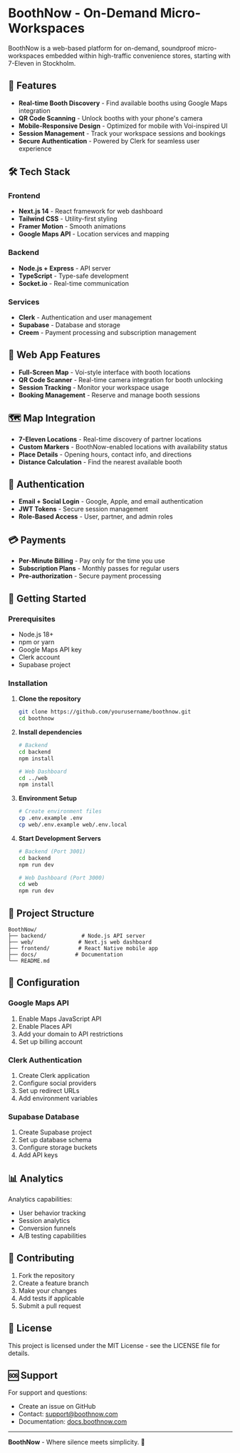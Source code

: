 # BoothNow - On-Demand Micro-Workspaces

BoothNow is a web-based platform for on-demand, soundproof micro-workspaces embedded within high-traffic convenience stores, starting with 7-Eleven in Stockholm.

## 🚀 Features

- **Real-time Booth Discovery** - Find available booths using Google Maps integration
- **QR Code Scanning** - Unlock booths with your phone's camera
- **Mobile-Responsive Design** - Optimized for mobile with Voi-inspired UI
- **Session Management** - Track your workspace sessions and bookings
- **Secure Authentication** - Powered by Clerk for seamless user experience

## 🛠 Tech Stack

### Frontend
- **Next.js 14** - React framework for web dashboard
- **Tailwind CSS** - Utility-first styling
- **Framer Motion** - Smooth animations
- **Google Maps API** - Location services and mapping

### Backend
- **Node.js + Express** - API server
- **TypeScript** - Type-safe development
- **Socket.io** - Real-time communication

### Services
- **Clerk** - Authentication and user management
- **Supabase** - Database and storage
- **Creem** - Payment processing and subscription management

## 📱 Web App Features

- **Full-Screen Map** - Voi-style interface with booth locations
- **QR Code Scanner** - Real-time camera integration for booth unlocking
- **Session Tracking** - Monitor your workspace usage
- **Booking Management** - Reserve and manage booth sessions

## 🗺 Map Integration

- **7-Eleven Locations** - Real-time discovery of partner locations
- **Custom Markers** - BoothNow-enabled locations with availability status
- **Place Details** - Opening hours, contact info, and directions
- **Distance Calculation** - Find the nearest available booth

## 🔐 Authentication

- **Email + Social Login** - Google, Apple, and email authentication
- **JWT Tokens** - Secure session management
- **Role-Based Access** - User, partner, and admin roles

## 💳 Payments

- **Per-Minute Billing** - Pay only for the time you use
- **Subscription Plans** - Monthly passes for regular users
- **Pre-authorization** - Secure payment processing

## 🚀 Getting Started

### Prerequisites
- Node.js 18+
- npm or yarn
- Google Maps API key
- Clerk account
- Supabase project

### Installation

1. **Clone the repository**
   ```bash
   git clone https://github.com/yourusername/boothnow.git
   cd boothnow
   ```

2. **Install dependencies**
   ```bash
   # Backend
   cd backend
   npm install
   
   # Web Dashboard
   cd ../web
   npm install
   ```

3. **Environment Setup**
   ```bash
   # Create environment files
   cp .env.example .env
   cp web/.env.example web/.env.local
   ```

4. **Start Development Servers**
   ```bash
   # Backend (Port 3001)
   cd backend
   npm run dev
   
   # Web Dashboard (Port 3000)
   cd web
   npm run dev
   ```

## 📁 Project Structure

```
BoothNow/
├── backend/           # Node.js API server
├── web/              # Next.js web dashboard
├── frontend/         # React Native mobile app
├── docs/            # Documentation
└── README.md
```

## 🔧 Configuration

### Google Maps API
1. Enable Maps JavaScript API
2. Enable Places API
3. Add your domain to API restrictions
4. Set up billing account

### Clerk Authentication
1. Create Clerk application
2. Configure social providers
3. Set up redirect URLs
4. Add environment variables

### Supabase Database
1. Create Supabase project
2. Set up database schema
3. Configure storage buckets
4. Add API keys

## 📊 Analytics

Analytics capabilities:
- User behavior tracking
- Session analytics
- Conversion funnels
- A/B testing capabilities

## 🤝 Contributing

1. Fork the repository
2. Create a feature branch
3. Make your changes
4. Add tests if applicable
5. Submit a pull request

## 📄 License

This project is licensed under the MIT License - see the LICENSE file for details.

## 🆘 Support

For support and questions:
- Create an issue on GitHub
- Contact: support@boothnow.com
- Documentation: [docs.boothnow.com](https://docs.boothnow.com)

---

**BoothNow** - Where silence meets simplicity. 🎯
